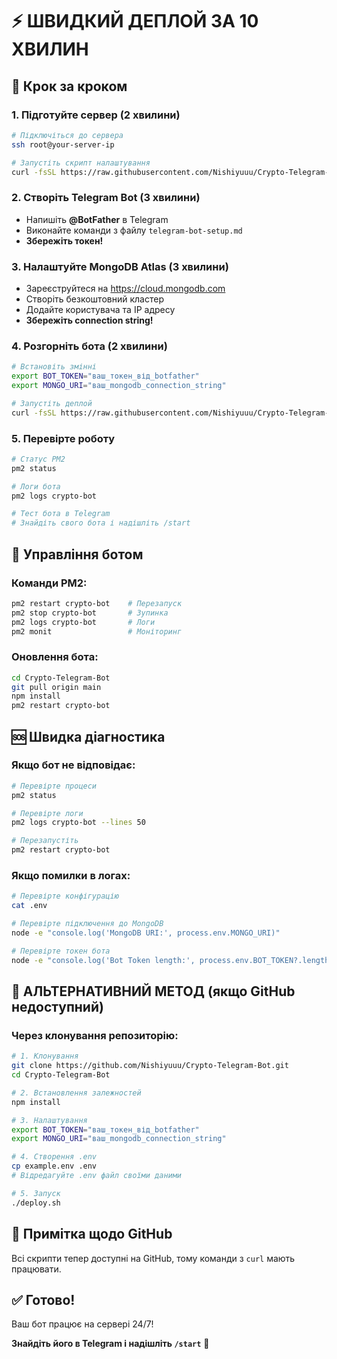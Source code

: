 # ⚡ ШВИДКИЙ ДЕПЛОЙ ЗА 10 ХВИЛИН

## 🚀 Крок за кроком

### 1. Підготуйте сервер (2 хвилини)
```bash
# Підключіться до сервера
ssh root@your-server-ip

# Запустіть скрипт налаштування
curl -fsSL https://raw.githubusercontent.com/Nishiyuuu/Crypto-Telegram-Bot/main/server-setup.sh | bash
```

### 2. Створіть Telegram Bot (3 хвилини)
- Напишіть **@BotFather** в Telegram
- Виконайте команди з файлу `telegram-bot-setup.md`
- **Збережіть токен!**

### 3. Налаштуйте MongoDB Atlas (3 хвилини)
- Зареєструйтеся на https://cloud.mongodb.com
- Створіть безкоштовний кластер
- Додайте користувача та IP адресу
- **Збережіть connection string!**

### 4. Розгорніть бота (2 хвилини)
```bash
# Встановіть змінні
export BOT_TOKEN="ваш_токен_від_botfather"
export MONGO_URI="ваш_mongodb_connection_string"

# Запустіть деплой
curl -fsSL https://raw.githubusercontent.com/Nishiyuuu/Crypto-Telegram-Bot/main/quick-deploy.sh | bash
```

### 5. Перевірте роботу
```bash
# Статус PM2
pm2 status

# Логи бота
pm2 logs crypto-bot

# Тест бота в Telegram
# Знайдіть свого бота і надішліть /start
```

## 🔧 Управління ботом

### Команди PM2:
```bash
pm2 restart crypto-bot    # Перезапуск
pm2 stop crypto-bot       # Зупинка
pm2 logs crypto-bot       # Логи
pm2 monit                 # Моніторинг
```

### Оновлення бота:
```bash
cd Crypto-Telegram-Bot
git pull origin main
npm install
pm2 restart crypto-bot
```

## 🆘 Швидка діагностика

### Якщо бот не відповідає:
```bash
# Перевірте процеси
pm2 status

# Перевірте логи
pm2 logs crypto-bot --lines 50

# Перезапустіть
pm2 restart crypto-bot
```

### Якщо помилки в логах:
```bash
# Перевірте конфігурацію
cat .env

# Перевірте підключення до MongoDB
node -e "console.log('MongoDB URI:', process.env.MONGO_URI)" 

# Перевірте токен бота
node -e "console.log('Bot Token length:', process.env.BOT_TOKEN?.length)"
```

## 🚀 АЛЬТЕРНАТИВНИЙ МЕТОД (якщо GitHub недоступний)

### Через клонування репозиторію:
```bash
# 1. Клонування
git clone https://github.com/Nishiyuuu/Crypto-Telegram-Bot.git
cd Crypto-Telegram-Bot

# 2. Встановлення залежностей
npm install

# 3. Налаштування
export BOT_TOKEN="ваш_токен_від_botfather"
export MONGO_URI="ваш_mongodb_connection_string"

# 4. Створення .env
cp example.env .env
# Відредагуйте .env файл своїми даними

# 5. Запуск
./deploy.sh
```

## 📝 Примітка щодо GitHub
Всі скрипти тепер доступні на GitHub, тому команди з `curl` мають працювати.

## ✅ Готово!

Ваш бот працює на сервері 24/7!

**Знайдіть його в Telegram і надішліть `/start`** 🚀

